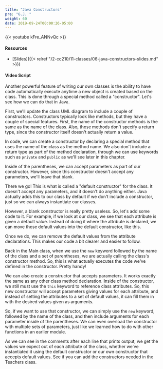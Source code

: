```yaml
---
title: "Java Constructors"
pre: "6.J. "
weight: 60
date: 2019-09-24T00:00:26-05:00
---
```


{{< youtube kFre_ANNvQc >}}

#### Resources

* [Slides]({{< relref "/2-cc210/11-classes/06-java-constructors-slides.md" >}})

#### Video Script

Another powerful feature of writing our own classes is the ability to have code automatically execute anytime a new object is created based on the class. This is done through a special method called a "constructor". Let's see how we can do that in Java.

First, we'll update the class UML diagram to include a couple of constructors. Constructors typically look like methods, but they have a couple of special features. First, the name of the constructor methods is the same as the name of the class. Also, those methods don't specify a return type, since the constructor itself doesn't actually return a value.

In code, we can create a constructor by declaring a special method that uses the name of the class as the method name. We also don't include a return type as part of the method declaration, through we can use keywords such as `private` and `public` as we'll see later in this chapter.

Inside of the parentheses, we can accept parameters as part of our constructor. However, since this constructor doesn't accept any parameters, we'll leave that blank.

There we go! This is what is called a "default constructor" for the class. It doesn't accept any parameters, and it doesn't do anything either. Java actually adds this to our class by default if we don't include a constructor, just so we can always instantiate our classes.

However, a blank constructor is really pretty useless. So, let's add some code to it. For example, if we look at our class, we see that each attribute is given a default value. Instead of doing it where the attribute is declared, we can move those default values into the default constructor, like this.

Once we do, we can remove the default values from the attribute declarations. This makes our code a bit clearer and easier to follow.

Back in the Main class, when we use the `new` keyword followed by the name of the class and a set of parentheses, we are actually calling the class's constructor method. So, this is what actually executes the code we've defined in the constructor. Pretty handy!

We can also create a constructor that accepts parameters. It works exactly the same as any other class method declaration. Inside of the constructor, we still must use the `this` keyword to reference class attributes. So, this new constructor will accept parameters giving values for each attribute, and instead of setting the attributes to a set of default values, it can fill them in with the desired values given as arguments.

So, if we want to use that constructor, we can simply use the `new` keyword, followed by the name of the class, and then include arguments for each parameter inside of the parentheses. We can even overload the constructor with multiple sets of parameters, just like we learned how to do with other functions in an earlier module.

As we can see in the comments after each line that prints output, we get the values we expect out of each attribute of the class, whether we've instantiated it using the default constructor or our own constructor that accepts default values. See if you can add the constructors needed in the Teachers class.
